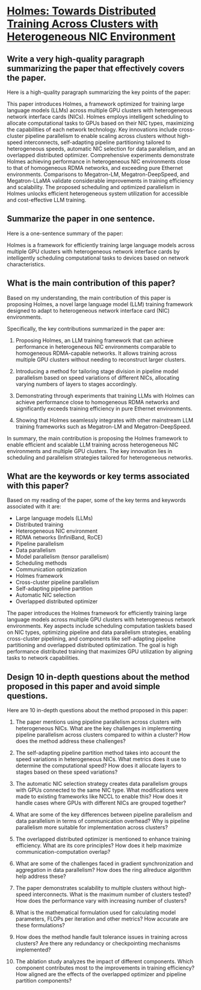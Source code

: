 # [Holmes: Towards Distributed Training Across Clusters with Heterogeneous   NIC Environment](https://arxiv.org/abs/2312.03549)

## Write a very high-quality paragraph summarizing the paper that effectively covers the paper.

 Here is a high-quality paragraph summarizing the key points of the paper:

This paper introduces Holmes, a framework optimized for training large language models (LLMs) across multiple GPU clusters with heterogeneous network interface cards (NICs). Holmes employs intelligent scheduling to allocate computational tasks to GPUs based on their NIC types, maximizing the capabilities of each network technology. Key innovations include cross-cluster pipeline parallelism to enable scaling across clusters without high-speed interconnects, self-adapting pipeline partitioning tailored to heterogeneous speeds, automatic NIC selection for data parallelism, and an overlapped distributed optimizer. Comprehensive experiments demonstrate Holmes achieving performance in heterogeneous NIC environments close to that of homogeneous RDMA networks, and exceeding pure Ethernet environments. Comparisons to Megatron-LM, Megatron-DeepSpeed, and Megatron-LLaMA validate considerable improvements in training efficiency and scalability. The proposed scheduling and optimized parallelism in Holmes unlocks efficient heterogeneous system utilization for accessible and cost-effective LLM training.


## Summarize the paper in one sentence.

 Here is a one-sentence summary of the paper:

Holmes is a framework for efficiently training large language models across multiple GPU clusters with heterogeneous network interface cards by intelligently scheduling computational tasks to devices based on network characteristics.


## What is the main contribution of this paper?

 Based on my understanding, the main contribution of this paper is proposing Holmes, a novel large language model (LLM) training framework designed to adapt to heterogeneous network interface card (NIC) environments. 

Specifically, the key contributions summarized in the paper are:

1) Proposing Holmes, an LLM training framework that can achieve performance in heterogeneous NIC environments comparable to homogeneous RDMA-capable networks. It allows training across multiple GPU clusters without needing to reconstruct larger clusters.

2) Introducing a method for tailoring stage division in pipeline model parallelism based on speed variations of different NICs, allocating varying numbers of layers to stages accordingly. 

3) Demonstrating through experiments that training LLMs with Holmes can achieve performance close to homogeneous RDMA networks and significantly exceeds training efficiency in pure Ethernet environments.

4) Showing that Holmes seamlessly integrates with other mainstream LLM training frameworks such as Megatron-LM and Megatron-DeepSpeed.

In summary, the main contribution is proposing the Holmes framework to enable efficient and scalable LLM training across heterogeneous NIC environments and multiple GPU clusters. The key innovation lies in scheduling and parallelism strategies tailored for heterogeneous networks.


## What are the keywords or key terms associated with this paper?

 Based on my reading of the paper, some of the key terms and keywords associated with it are:

- Large language models (LLMs)
- Distributed training 
- Heterogeneous NIC environment
- RDMA networks (InfiniBand, RoCE)
- Pipeline parallelism
- Data parallelism  
- Model parallelism (tensor parallelism)
- Scheduling methods
- Communication optimization
- Holmes framework
- Cross-cluster pipeline parallelism
- Self-adapting pipeline partition
- Automatic NIC selection
- Overlapped distributed optimizer

The paper introduces the Holmes framework for efficiently training large language models across multiple GPU clusters with heterogeneous network environments. Key aspects include scheduling computation tasklets based on NIC types, optimizing pipeline and data parallelism strategies, enabling cross-cluster pipelining, and components like self-adapting pipeline partitioning and overlapped distributed optimization. The goal is high performance distributed training that maximizes GPU utilization by aligning tasks to network capabilities.


## Design 10 in-depth questions about the method proposed in this paper and avoid simple questions.

 Here are 10 in-depth questions about the method proposed in this paper:

1. The paper mentions using pipeline parallelism across clusters with heterogeneous NICs. What are the key challenges in implementing pipeline parallelism across clusters compared to within a cluster? How does the method address these challenges?

2. The self-adapting pipeline partition method takes into account the speed variations in heterogeneous NICs. What metrics does it use to determine the computational speed? How does it allocate layers to stages based on these speed variations? 

3. The automatic NIC selection strategy creates data parallelism groups with GPUs connected to the same NIC type. What modifications were made to existing frameworks like NCCL to enable this? How does it handle cases where GPUs with different NICs are grouped together?

4. What are some of the key differences between pipeline parallelism and data parallelism in terms of communication overhead? Why is pipeline parallelism more suitable for implementation across clusters?

5. The overlapped distributed optimizer is mentioned to enhance training efficiency. What are its core principles? How does it help maximize communication-computation overlap?

6. What are some of the challenges faced in gradient synchronization and aggregation in data parallelism? How does the ring allreduce algorithm help address these?

7. The paper demonstrates scalability to multiple clusters without high-speed interconnects. What is the maximum number of clusters tested? How does the performance vary with increasing number of clusters?

8. What is the mathematical formulation used for calculating model parameters, FLOPs per iteration and other metrics? How accurate are these formulations? 

9. How does the method handle fault tolerance issues in training across clusters? Are there any redundancy or checkpointing mechanisms implemented?

10. The ablation study analyzes the impact of different components. Which component contributes most to the improvements in training efficiency? How aligned are the effects of the overlapped optimizer and pipeline partition components?
